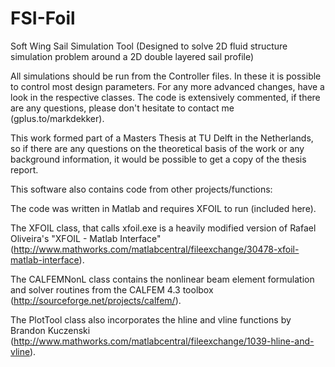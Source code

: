 FSI-Foil
========

Soft Wing Sail Simulation Tool (Designed to solve 2D fluid structure simulation problem around a 2D double layered sail profile)

All simulations should be run from the Controller files.  In these it is possible to control most design parameters.  For any more advanced changes, have a look in the respective classes.  The code is extensively commented, if there are any questions, please don't hesitate to contact me (gplus.to/markdekker).

This work formed part of a Masters Thesis at TU Delft in the Netherlands, so if there are any questions on the theoretical basis of the work or any background information, it would be possible to get a copy of the thesis report.

This software also contains code from other projects/functions:

The code was written in Matlab and requires XFOIL to run (included here).  

The XFOIL class, that calls xfoil.exe is a heavily modified version of Rafael Oliveira's "XFOIL - Matlab Interface" (http://www.mathworks.com/matlabcentral/fileexchange/30478-xfoil-matlab-interface).  

The CALFEMNonL class contains the nonlinear beam element formulation and solver routines from the CALFEM 4.3 toolbox (http://sourceforge.net/projects/calfem/).  

The PlotTool class also incorporates the hline and vline functions by Brandon Kuczenski (http://www.mathworks.com/matlabcentral/fileexchange/1039-hline-and-vline).
